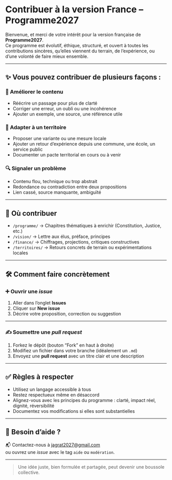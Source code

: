 # Contribuer à la version France – Programme2027

Bienvenue, et merci de votre intérêt pour la version française de **Programme2027**.  
Ce programme est évolutif, éthique, structuré, et ouvert à toutes les contributions sincères, qu’elles viennent du terrain, de l’expérience, ou d’une volonté de faire mieux ensemble.

---

## ✨ Vous pouvez contribuer de plusieurs façons :

### 📝 Améliorer le contenu
- Réécrire un passage pour plus de clarté
- Corriger une erreur, un oubli ou une incohérence
- Ajouter un exemple, une source, une référence utile

### 🧭 Adapter à un territoire
- Proposer une variante ou une mesure locale
- Ajouter un retour d’expérience depuis une commune, une école, un service public
- Documenter un pacte territorial en cours ou à venir

### 🔍 Signaler un problème
- Contenu flou, technique ou trop abstrait
- Redondance ou contradiction entre deux propositions
- Lien cassé, source manquante, ambiguïté

---

## 📁 Où contribuer

- `/programme/` → Chapitres thématiques à enrichir (Constitution, Justice, etc.)
- `/vision/` → Lettre aux élus, préface, principes
- `/finance/` → Chiffrages, projections, critiques constructives
- `/territoires/` → Retours concrets de terrain ou expérimentations locales

---

## 🛠 Comment faire concrètement

### ➕ Ouvrir une *issue*
1. Aller dans l’onglet **Issues**
2. Cliquer sur **New issue**
3. Décrire votre proposition, correction ou suggestion

---

### ✍️ Soumettre une *pull request*
1. Forkez le dépôt (bouton “Fork” en haut à droite)
2. Modifiez un fichier dans votre branche (idéalement un `.md`)
3. Envoyez une **pull request** avec un titre clair et une description

---

## ✅ Règles à respecter

- Utilisez un langage accessible à tous
- Restez respectueux même en désaccord
- Alignez-vous avec les principes du programme : clarté, impact réel, dignité, réversibilité
- Documentez vos modifications si elles sont substantielles

---

## 💬 Besoin d’aide ?

📬 Contactez-nous à [jagrat2027@gmail.com](mailto:jagrat2027@gmail.com)  
ou ouvrez une *issue* avec le tag `aide` ou `modération`.

---

> Une idée juste, bien formulée et partagée, peut devenir une boussole collective.
